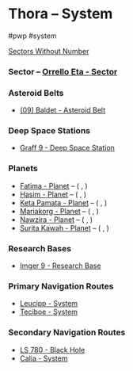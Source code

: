 # Thora &ndash; System
#pwp #system 

[Sectors Without Number](https://sectorswithoutnumber.com/sector/bfDcBzTtgpeyLUfwzjio/system/Pu1re4lnLt5pzwkLC3qX)

### Sector &ndash; [Orrello Eta - Sector](Orrello%20Eta%20-%20Sector.md)

### Asteroid Belts
-   [(09) Baldet - Asteroid Belt]((09)%20Baldet%20-%20Asteroid%20Belt.md)

### Deep Space Stations
-  [Graff 9 - Deep Space Station](Graff%209%20-%20Deep%20Space%20Station.md)

### Planets
-   [Fatima - Planet](Fatima%20-%20Planet.md)  &ndash; ( [](STARS%20WITHOUT%20NUMBER,%20FREE%20EDITION%20-%20obsidian.md#Exchange%20Consulate|Exchange%20Consulate), [](STARS%20WITHOUT%20NUMBER,%20FREE%20EDITION%20-%20obsidian.md#Trade%20Hub|Trade%20Hub) )
-   [Hasim - Planet](Hasim%20-%20Planet.md)  &ndash; ( [](STARS%20WITHOUT%20NUMBER,%20FREE%20EDITION%20-%20obsidian.md#Restrictive%20Laws|Restrictive%20Laws), [](STARS%20WITHOUT%20NUMBER,%20FREE%20EDITION%20-%20obsidian.md#Rising%20Hegemon|Rising%20Hegemon) )
-   [Keta Pamata - Planet](Keta%20Pamata%20-%20Planet.md)  &ndash; ( [](STARS%20WITHOUT%20NUMBER,%20FREE%20EDITION%20-%20obsidian.md#Freak%20Weather|Freak%20Weather), [](STARS%20WITHOUT%20NUMBER,%20FREE%20EDITION%20-%20obsidian.md#Prison%20Planet|Prison%20Planet) )
-   [Mariakorg - Planet](Mariakorg%20-%20Planet.md)  &ndash; ( [](STARS%20WITHOUT%20NUMBER,%20FREE%20EDITION%20-%20obsidian.md#Pilgrimage%20Site|Pilgrimage%20Site), [](STARS%20WITHOUT%20NUMBER,%20FREE%20EDITION%20-%20obsidian.md#Police%20State|Police%20State) )
- [Nawzira - Planet](Nawzira%20-%20Planet.md) &ndash; ( [](STARS%20WITHOUT%20NUMBER,%20FREE%20EDITION%20-%20obsidian.md#Hatred|Hatred), [](STARS%20WITHOUT%20NUMBER,%20FREE%20EDITION%20-%20obsidian.md#Restrictive%20Laws|Restrictive%20Laws) )
-   [Surita Kawah - Planet](Surita%20Kawah%20-%20Planet.md) &ndash; ( [](STARS%20WITHOUT%20NUMBER,%20FREE%20EDITION%20-%20obsidian.md#Heavy%20Industry|Heavy%20Industry), [](STARS%20WITHOUT%20NUMBER,%20FREE%20EDITION%20-%20obsidian.md#Megacorps|Megacorps) )

### Research Bases
- [Imger 9 - Research Base](Imger%209%20-%20Research%20Base.md)

### Primary Navigation Routes
- [Leucipp - System](Leucipp%20-%20System.md)
- [Teciboe - System](Teciboe%20-%20System.md)

### Secondary Navigation Routes
-	[LS 780 - Black Hole](LS%20780%20-%20Black%20Hole.md)
-	[Calia - System](Calia%20-%20System.md)
